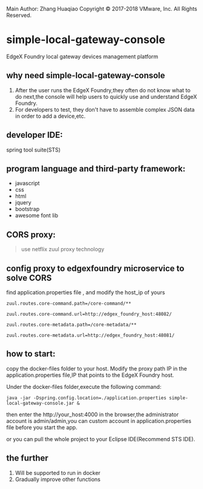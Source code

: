 Main Author: Zhang Huaqiao
Copyright © 2017-2018 VMware, Inc. All Rights Reserved.

# simple-local-gateway-console
EdgeX Foundry local gateway devices management platform


## why need simple-local-gateway-console

1.  After the user runs the EdgeX Foundry,they often do not know what to do next,the console will help users to quickly use and understand EdgeX Foundry.
2. For developers to test, they don't have to assemble complex JSON data in order to add a device,etc.


## developer IDE:

spring tool suite(STS)
[](https://spring.io/tools "spring tool suite") 

## program language and third-party framework:

*   javascript
*   css
*   html
*   jquery
*   bootstrap
*   awesome font lib

## CORS proxy:

> use netflix zuul proxy technology


## config proxy to edgexfoundry microservice to solve CORS
find application.properties file , and modify the host_ip of yours

	zuul.routes.core-command.path=/core-command/**
	
	zuul.routes.core-command.url=http://edgex_foundry_host:48082/
	
	zuul.routes.core-metadata.path=/core-metadata/**
	
	zuul.routes.core-metadata.url=http://edgex_foundry_host:48081/


## how to start:

copy the docker-files folder to your host.
Modify the proxy path IP in the application.properties file,IP that points to the EdgeX Foundry host.

Under the docker-files folder,execute the following command:

	java -jar -Dspring.config.location=./application.properties simple-local-gateway-console.jar &

	
then enter the http://your_host:4000 in the browser,the administrator account is admin/admin,you can custom account in application.properties file before you start the app.

or you can  pull the whole project to your Eclipse IDE(Recommend STS IDE).

## the further 

1.  Will be supported to run in docker
2.  Gradually improve other functions









